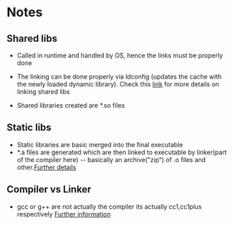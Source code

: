 # Notes

## Shared libs
* Called in runtime and handled by OS, hence the links must be properly done

* The linking can be done properly via ldconfig (updates the cache with the newly loaded dynamic library). Check this [link](https://www.cprogramming.com/tutorial/shared-libraries-linux-gcc.html) for more details on linking shared libs

* Shared libraries created are \*.so files 

## Static libs
* Static libraries are basic merged into the final executable
* \*.a files are generated which are then linked to executable by linker(part of the compiler here) -- basically an archive("zip") of .o files and other.[Further details](https://stackoverflow.com/questions/654713/o-files-vs-a-files/654757)

## Compiler vs Linker

* gcc or g++ are not actually the compiler its actually cc1,cc1plus respectively
[Further information](https://stackoverflow.com/questions/5759353/is-g-both-a-c-compiler-and-a-linker)
